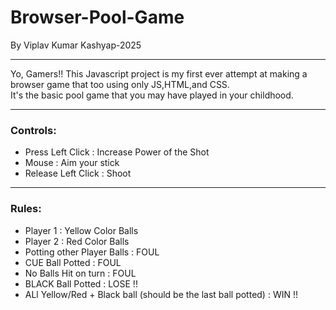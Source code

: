 <h1>Browser-Pool-Game</h1>
<p>By Viplav Kumar Kashyap-2025</p>

<hr>

Yo, Gamers!!
This Javascript project is my first ever attempt at making a browser game that too using only JS,HTML,and CSS.
<br>
It's the basic pool game that you may have played in your childhood.
<br>

<hr>
<h3>Controls:</h3>
<ul>
  <li>
    Press Left Click : Increase Power of the Shot
  </li>
  <li>
    Mouse : Aim your stick
  </li>
  <li>
    Release Left Click : Shoot
  </li>
</ul>

<hr>

<h3>Rules:</h3>
<ul>
  <li>Player 1 : Yellow Color Balls</li>
  <li>Player 2 : Red Color Balls</li>
  <li>Potting other Player Balls : FOUL</li>
  <li>CUE Ball Potted : FOUL</li>
  <li>No Balls Hit on turn : FOUL</li>
  <li>BLACK Ball Potted : LOSE !!</li>
  <li>ALl Yellow/Red + Black ball (should be the last ball potted) : WIN !! </li>
</ul>

